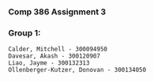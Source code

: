 ﻿### Comp 386 Assignment 3

### Group 1:
    Calder, Mitchell - 300094950  
    Davesar, Akash - 300120907  
    Liao, Jayme - 300132313  
    Ollenberger-Kutzer, Donovan - 300134050  
